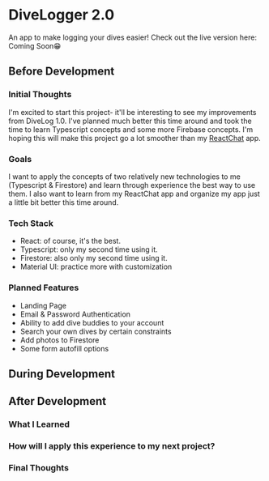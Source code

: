 # DiveLogger 2.0

An app to make logging your dives easier! Check out the live version here: Coming Soon😁

## Before Development

### Initial Thoughts

I'm excited to start this project- it'll be interesting to see my improvements from DiveLog 1.0. I've planned much better this time around and took the time to learn Typescript concepts and some more Firebase concepts. I'm hoping this will make this project go a lot smoother than my [ReactChat](https://github.com/alyssathi/reactChat) app.

### Goals

I want to apply the concepts of two relatively new technologies to me (Typescript & Firestore) and learn through experience the best way to use them. I also want to learn from my ReactChat app and organize my app just a little bit better this time around.

### Tech Stack

- React: of course, it's the best.
- Typescript: only my second time using it.
- Firestore: also only my second time using it.
- Material UI: practice more with customization

### Planned Features

- Landing Page
- Email & Password Authentication
- Ability to add dive buddies to your account
- Search your own dives by certain constraints
- Add photos to Firestore
- Some form autofill options

## During Development

## After Development

### What I Learned

### How will I apply this experience to my next project?

### Final Thoughts
